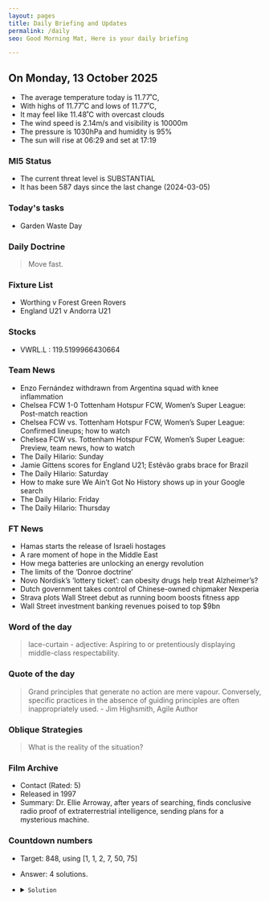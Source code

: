 ```yaml
---
layout: pages
title: Daily Briefing and Updates
permalink: /daily
seo: Good Morning Mat, Here is your daily briefing

---
```


<!-- weather_marker starts -->
## On Monday, 13 October 2025

- The average temperature today is 11.77˚C,
- With highs of 11.77˚C and lows of 11.77˚C,
- It may feel like 11.48˚C with overcast clouds
- The wind speed is 2.14m/s and visibility is 10000m
- The pressure is 1030hPa and humidity is 95%
- The sun will rise at 06:29 and set at 17:19

<!-- weather_marker ends -->

### MI5 Status
<!-- threat_marker starts -->
- The current threat level is <span class="highlighter">SUBSTANTIAL</span>
- It has been 587 days since the last change (2024-03-05)

<!-- threat_marker ends -->

### Today's tasks
<!-- task_marker starts -->
- Garden Waste Day

<!-- task_marker ends -->

### Daily Doctrine
<!-- doctrine_marker starts -->
> Move fast.
<!-- doctrine_marker ends -->

### Fixture List

<!-- fixture_marker starts -->
- Worthing v Forest Green Rovers
- England U21 v Andorra U21
<!-- fixture_marker ends -->

### Stocks

<!-- stocks_marker starts -->

- VWRL.L : 119.5199966430664 

<!-- stocks_marker ends -->

### Team News
<!-- news_marker starts -->

- Enzo Fernández withdrawn from Argentina squad with knee inflammation
- Chelsea FCW 1-0 Tottenham Hotspur FCW, Women’s Super League: Post-match reaction
- Chelsea FCW vs. Tottenham Hotspur FCW, Women’s Super League: Confirmed lineups; how to watch
- Chelsea FCW vs. Tottenham Hotspur FCW, Women’s Super League: Preview, team news, how to watch
- The Daily Hilario: Sunday
- Jamie Gittens scores for England U21; Estêvão grabs brace for Brazil
- The Daily Hilario: Saturday
- How to make sure We Ain’t Got No History shows up in your Google search
- The Daily Hilario: Friday
- The Daily Hilario: Thursday

<!-- news_marker ends -->

### FT News

<!-- ftnews_marker starts -->

- Hamas starts the release of Israeli hostages
- A rare moment of hope in the Middle East
- How mega batteries are unlocking an energy revolution
- The limits of the ‘Donroe doctrine’
- Novo Nordisk’s ‘lottery ticket’: can obesity drugs help treat Alzheimer’s?
- Dutch government takes control of Chinese-owned chipmaker Nexperia
- Strava plots Wall Street debut as running boom boosts fitness app
- Wall Street investment banking revenues poised to top $9bn

<!-- ftnews_marker ends -->

### Word of the day

<!-- word_marker starts -->

 > lace-curtain - adjective: Aspiring to or pretentiously displaying middle-class respectability.

<!-- word_marker ends -->

### Quote of the day
<!-- quote_marker starts -->

> Grand principles that generate no action are mere vapour. Conversely, specific practices in the absence of guiding principles are often inappropriately used. - Jim Highsmith, Agile Author

<!-- quote_marker ends -->

### Oblique Strategies
<!-- eno_marker starts -->
> What is the reality of the situation?

<!-- eno_marker ends -->

### Film Archive

<!-- film_marker starts -->
- Contact (Rated: 5)
- Released in 1997
- Summary: Dr. Ellie Arroway, after years of searching, finds conclusive radio proof of extraterrestrial intelligence, sending plans for a mysterious machine.
<!-- film_marker ends -->

### Countdown numbers
<!-- game_marker starts -->

- Target: 848, using [1, 1, 2, 7, 50, 75]
- Answer: 4 solutions.

- <details><summary><code>Solution</code></summary>

  Solution: ( ( 7 - 1 ) x 75 - 1 ) x 2 - 50

   </details>

<!-- game_marker ends -->
